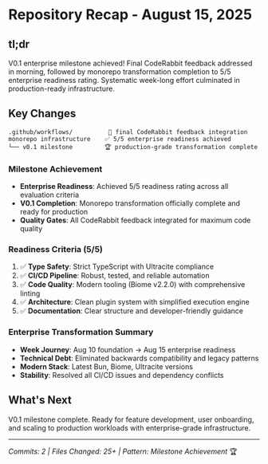 # Repository Recap - August 15, 2025

## tl;dr
V0.1 enterprise milestone achieved! Final CodeRabbit feedback addressed in morning, followed by monorepo transformation completion to 5/5 enterprise readiness rating. Systematic week-long effort culminated in production-ready infrastructure.

## Key Changes
```
.github/workflows/          🔧 final CodeRabbit feedback integration
monorepo infrastructure    ✅ 5/5 enterprise readiness achieved
└── v0.1 milestone         🏆 production-grade transformation complete
```

### Milestone Achievement
- **Enterprise Readiness**: Achieved 5/5 readiness rating across all evaluation criteria
- **V0.1 Completion**: Monorepo transformation officially complete and ready for production
- **Quality Gates**: All CodeRabbit feedback integrated for maximum code quality

### Readiness Criteria (5/5)
1. ✅ **Type Safety**: Strict TypeScript with Ultracite compliance
2. ✅ **CI/CD Pipeline**: Robust, tested, and reliable automation
3. ✅ **Code Quality**: Modern tooling (Biome v2.2.0) with comprehensive linting
4. ✅ **Architecture**: Clean plugin system with simplified execution engine
5. ✅ **Documentation**: Clear structure and developer-friendly guidance

### Enterprise Transformation Summary
- **Week Journey**: Aug 10 foundation → Aug 15 enterprise readiness
- **Technical Debt**: Eliminated backwards compatibility and legacy patterns
- **Modern Stack**: Latest Bun, Biome, Ultracite versions
- **Stability**: Resolved all CI/CD issues and dependency conflicts

## What's Next
V0.1 milestone complete. Ready for feature development, user onboarding, and scaling to production workloads with enterprise-grade infrastructure.

---
*Commits: 2 | Files Changed: 25+ | Pattern: Milestone Achievement* 🏆